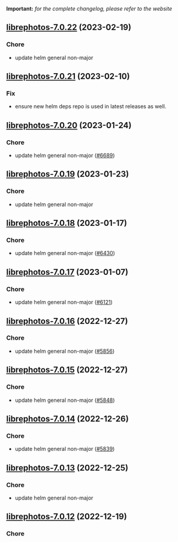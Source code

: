 **Important:**
*for the complete changelog, please refer to the website*




## [librephotos-7.0.22](https://github.com/truecharts/charts/compare/librephotos-7.0.21...librephotos-7.0.22) (2023-02-19)

### Chore

- update helm general non-major
  
  


## [librephotos-7.0.21](https://github.com/truecharts/charts/compare/librephotos-7.0.20...librephotos-7.0.21) (2023-02-10)

### Fix

- ensure new helm deps repo is used in latest releases as well.
  
  


## [librephotos-7.0.20](https://github.com/truecharts/charts/compare/librephotos-7.0.19...librephotos-7.0.20) (2023-01-24)

### Chore

- update helm general non-major ([#6689](https://github.com/truecharts/charts/issues/6689))
  
  


## [librephotos-7.0.19](https://github.com/truecharts/charts/compare/librephotos-7.0.18...librephotos-7.0.19) (2023-01-23)

### Chore

- update helm general non-major
  
  


## [librephotos-7.0.18](https://github.com/truecharts/charts/compare/librephotos-7.0.17...librephotos-7.0.18) (2023-01-17)

### Chore

- update helm general non-major ([#6430](https://github.com/truecharts/charts/issues/6430))
  
  


## [librephotos-7.0.17](https://github.com/truecharts/charts/compare/librephotos-7.0.16...librephotos-7.0.17) (2023-01-07)

### Chore

- update helm general non-major ([#6121](https://github.com/truecharts/charts/issues/6121))
  
  


## [librephotos-7.0.16](https://github.com/truecharts/charts/compare/librephotos-7.0.15...librephotos-7.0.16) (2022-12-27)

### Chore

- update helm general non-major ([#5856](https://github.com/truecharts/charts/issues/5856))
  
  


## [librephotos-7.0.15](https://github.com/truecharts/charts/compare/librephotos-7.0.14...librephotos-7.0.15) (2022-12-27)

### Chore

- update helm general non-major ([#5848](https://github.com/truecharts/charts/issues/5848))
  
  


## [librephotos-7.0.14](https://github.com/truecharts/charts/compare/librephotos-7.0.13...librephotos-7.0.14) (2022-12-26)

### Chore

- update helm general non-major ([#5839](https://github.com/truecharts/charts/issues/5839))
  
  


## [librephotos-7.0.13](https://github.com/truecharts/charts/compare/librephotos-7.0.12...librephotos-7.0.13) (2022-12-25)

### Chore

- update helm general non-major
  
  


## [librephotos-7.0.12](https://github.com/truecharts/charts/compare/librephotos-7.0.11...librephotos-7.0.12) (2022-12-19)

### Chore
